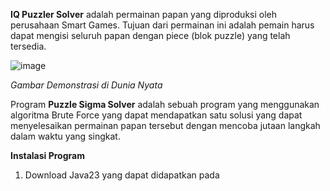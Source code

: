 **IQ Puzzler Solver**
 adalah permainan papan yang diproduksi oleh perusahaan Smart Games. Tujuan dari permainan ini adalah pemain harus dapat mengisi seluruh papan dengan piece (blok puzzle) yang telah tersedia.
 
 ![image](https://github.com/user-attachments/assets/39d704d1-f114-4066-a6a3-e26c49225969)



*Gambar Demonstrasi di Dunia Nyata*


Program **Puzzle Sigma Solver** adalah sebuah program yang menggunakan algoritma Brute Force yang dapat mendapatkan satu solusi yang dapat menyelesaikan permainan papan tersebut dengan mencoba jutaan langkah dalam waktu yang singkat.

**Instalasi Program**

1. Download Java23 yang dapat didapatkan pada 

